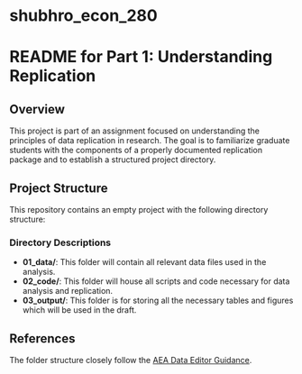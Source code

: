 # shubhro_econ_280
# README for Part 1: Understanding Replication

## Overview

This project is part of an assignment focused on understanding the principles of data replication in research. The goal is to familiarize graduate students with the components of a properly documented replication package and to establish a structured project directory.

## Project Structure

This repository contains an empty project with the following directory structure:

### Directory Descriptions

- **01_data/**: This folder will contain all relevant data files used in the analysis.
- **02_code/**: This folder will house all scripts and code necessary for data analysis and replication.
- **03_output/**: This folder is for storing all the necessary tables and figures which will be used in the draft.

## References

The folder structure closely follow the [AEA Data Editor Guidance](https://aeadataeditor.github.io/aea-de-guidance/preparing-for-data-deposit.html).
